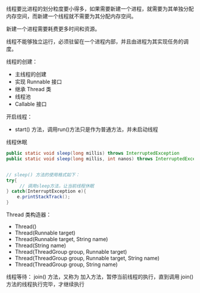 线程要比进程的划分粒度要小得多，如果需要新建一个进程，就需要为其单独分配内存空间，而新建一个线程就不需要为其分配内存空间。

新建一个进程需要耗费更多时间和资源。

线程不能够独立运行，必须驻留在一个进程内部，并且由进程为其实现任务的调度。

线程的创建：
+ 主线程的创建
+ 实现 Runnable 接口
+ 继承 Thread 类
+ 线程池 
+ Callable 接口

开启线程：
+ start() 方法，调用run()方法只是作为普通方法，并未启动线程


线程休眠
```java
public static void sleep(long millis) throws InterruptedException
public static void sleep(long millis, int nanos) throws InterruptedException


// sleep() 方法的使用格式如下：
try{
     // 调用sleep方法，让当前线程休眠
} catch(InterruptException e){
    e.printStackTrack(); 
}

```


Thread 类构造器：
+ Thread()
+ Thread(Runnable target)
+ Thread(Runnable target, String name)
+ Thread(String name)
+ Thread(ThreadGroup group, Runnable target)
+ Thread(ThreadGroup group, Runnable target, String name)
+ Thread(ThreadGroup group, String name)


线程等待：
join() 方法，又称为 加入方法，暂停当前线程的执行，直到调用 join() 方法的线程执行完毕，才继续执行

